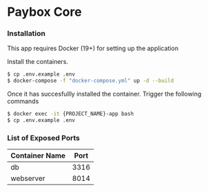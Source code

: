 # Paybox Core

### Installation

This app requires Docker (19+) for setting up the application

Install the containers.

```sh
$ cp .env.example .env
$ docker-compose -f "docker-compose.yml" up -d --build
```

Once it has succesfullly installed the container. Trigger the following commands
```sh
$ docker exec -it {PROJECT_NAME}-app bash
$ cp .env.example .env
```

### List of Exposed Ports

| Container Name | Port |
| ------ | ------ |
| db | 3316 |
| webserver | 8014 |
